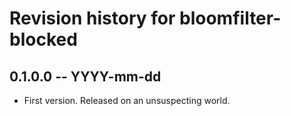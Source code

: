 # Revision history for bloomfilter-blocked

## 0.1.0.0 -- YYYY-mm-dd

* First version. Released on an unsuspecting world.
